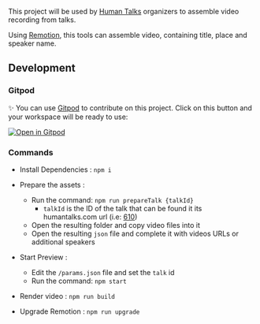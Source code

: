 This project will be used by [Human Talks](https://humantalks.com/) organizers to assemble video recording from talks.

Using [Remotion](https://www.remotion.dev/), this tools can assemble video, containing title, place and speaker name.


## Development

### Gitpod 

✨ You can use [Gitpod](https://gitpod.io) to contribute on this project. Click on this button and your workspace will be ready to use: 

[![Open in Gitpod](https://gitpod.io/button/open-in-gitpod.svg)](https://gitpod.io/#https://github.com/Human-Talks/human-talks-assemble-video)   

### Commands

- Install Dependencies : `npm i`

- Prepare the assets : 
  - Run the command: `npm run prepareTalk {talkId}`
    - `talkId` is the ID of the talk that can be found it its humantalks.com url (i.e: [610](https://humantalks.com/cities/grenoble/events/610))
  - Open the resulting folder and copy video files into it
  - Open the resulting `json` file and complete it with videos URLs or additional speakers

- Start Preview :
  - Edit the `/params.json` file and set the `talk` id
  - Run the command: `npm start`

- Render video : `npm run build`

- Upgrade Remotion : `npm run upgrade`
